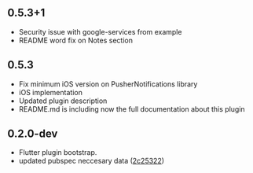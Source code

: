 
## 0.5.3+1
* Security issue with google-services from example
* README word fix on Notes section

## 0.5.3

* Fix minimum iOS version on PusherNotifications library
* iOS implementation
* Updated plugin description
* README.md is including now the full documentation about this plugin


## 0.2.0-dev

* Flutter plugin bootstrap.
* updated pubspec neccesary data ([2c25322](https://github.com/notsofunctional/flutter_pusher_beams/commit/2c253222bb6255c4b38d608f9c842226a283fd4b))
